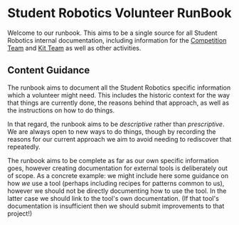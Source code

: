 # Student Robotics Volunteer RunBook

Welcome to our runbook. This aims to be a single source for all Student Robotics
internal documentation, including information for the [Competition Team][competition-team]
and [Kit Team][kit-team] as well as other activities.

[competition-team]: https://opsmanual.studentrobotics.org/annual-robotics-competition/competition-programme-team
[kit-team]: https://opsmanual.studentrobotics.org/v/master/annual-robotics-competition/kit-team

## Content Guidance

The runbook aims to document all the Student Robotics specific information which
a volunteer might need. This includes the historic context for the way that
things are currently done, the reasons behind that approach, as well as the
instructions on how to do things.

In that regard, the runbook aims to be _descriptive_ rather than _prescriptive_.
We are always open to new ways to do things, though by recording the reasons
for our current approach we aim to avoid needing to rediscover that repeatedly.

The runbook aims to be complete as far as our own specific information goes,
however creating documentation for external tools is deliberately out of scope.
As a concrete example: we might include here some guidance on how _we_ use a
tool (perhaps including recipes for patterns common to us), however we should
not be directly documenting how to use the tool. In the latter case we should
link to the tool's own documentation. (If that tool's documentation is
insufficient then we should submit improvements to that project!)
